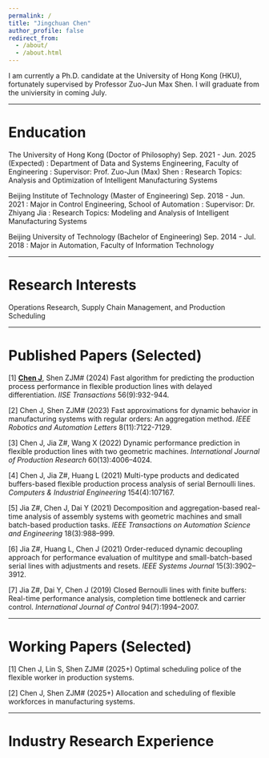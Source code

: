 ```yaml
---
permalink: /
title: "Jingchuan Chen"
author_profile: false
redirect_from: 
  - /about/
  - /about.html
---
```


I am currently a Ph.D. candidate at the University of Hong Kong (HKU), fortunately supervised by Professor Zuo-Jun Max Shen. I will graduate from the univiersity in coming July. 

***

# Enducation
The University of Hong Kong (Doctor of Philosophy)     Sep. 2021 - Jun. 2025 (Expected)
: Department of Data and Systems Engineering, Faculty of Engineering
: Supervisor: Prof. Zuo-Jun (Max) Shen
: Research Topics: Analysis and Optimization of Intelligent Manufacturing Systems

Beijing Institute of Technology (Master of Engineering)     Sep. 2018 - Jun. 2021
: Major in Control Engineering, School of Automation
: Supervisor: Dr. Zhiyang Jia
: Research Topics: Modeling and Analysis of Intelligent Manufacturing Systems

Beijing University of Technology (Bachelor of Engineering)     Sep. 2014 - Jul. 2018
: Major in Automation, Faculty of Information Technology

***

# Research Interests
Operations Research, Supply Chain Management, and Production Scheduling

***

# Published Papers (Selected)
[1]	**<ins>Chen J</ins>**, Shen ZJM# (2024) Fast algorithm for predicting the production process performance in flexible production lines with delayed differentiation. *IISE Transactions* 56(9):932-944.

[2]	Chen J, Shen ZJM# (2023) Fast approximations for dynamic behavior in manufacturing systems with regular orders: An aggregation method. *IEEE Robotics and Automation Letters* 8(11):7122-7129.

[3]	Chen J, Jia Z#, Wang X (2022) Dynamic performance prediction in flexible production lines with two geometric machines. *International Journal of Production Research* 60(13):4006–4024.

[4]	Chen J, Jia Z#, Huang L (2021) Multi-type products and dedicated buffers-based flexible production process analysis of serial Bernoulli lines. *Computers & Industrial Engineering* 154(4):107167.

[5]	Jia Z#, Chen J, Dai Y (2021) Decomposition and aggregation-based real-time analysis of assembly systems with geometric machines and small batch-based production tasks. *IEEE Transactions on Automation Science and Engineering* 18(3):988–999.

[6]	Jia Z#, Huang L, Chen J (2021) Order-reduced dynamic decoupling approach for performance evaluation of multitype and small-batch-based serial lines with adjustments and resets. *IEEE Systems Journal* 15(3):3902–3912.

[7]	Jia Z#, Dai Y, Chen J (2019) Closed Bernoulli lines with finite buffers: Real-time performance analysis, completion time bottleneck and carrier control. *International Journal of Control* 94(7):1994–2007.

***

# Working Papers (Selected)
[1]	Chen J, Lin S, Shen ZJM# (2025+) Optimal scheduling police of the flexible worker in production systems.

[2]	Chen J, Shen ZJM# (2025+) Allocation and scheduling of flexible workforces in manufacturing systems.

***

# Industry Research Experience





